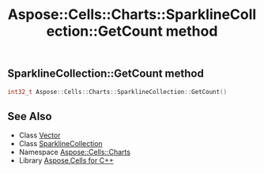 ﻿---
title: Aspose::Cells::Charts::SparklineCollection::GetCount method
linktitle: GetCount
second_title: Aspose.Cells for C++ API Reference
description: 'How to use GetCount method of Aspose::Cells::Charts::SparklineCollection class in C++.'
type: docs
weight: 800
url: /cpp/aspose.cells.charts/sparklinecollection/getcount/
---
## SparklineCollection::GetCount method




```cpp
int32_t Aspose::Cells::Charts::SparklineCollection::GetCount()
```

## See Also

* Class [Vector](../../../aspose.cells/vector/)
* Class [SparklineCollection](../)
* Namespace [Aspose::Cells::Charts](../../)
* Library [Aspose.Cells for C++](../../../)
